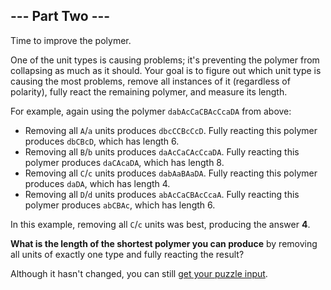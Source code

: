 ## --- Part Two ---

Time to improve the polymer.

One of the unit types is causing problems; it's preventing the polymer from
collapsing as much as it should. Your goal is to figure out which unit type is
causing the most problems, remove all instances of it (regardless of polarity),
fully react the remaining polymer, and measure its length.

For example, again using the polymer `dabAcCaCBAcCcaDA` from above:

- Removing all `A`/`a` units produces `dbcCCBcCcD`. Fully reacting this polymer
  produces `dbCBcD`, which has length 6.
- Removing all `B`/`b` units produces `daAcCaCAcCcaDA`. Fully reacting this
  polymer produces `daCAcaDA`, which has length 8.
- Removing all `C`/`c` units produces `dabAaBAaDA`. Fully reacting this polymer
  produces `daDA`, which has length 4.
- Removing all `D`/`d` units produces `abAcCaCBAcCcaA`. Fully reacting this
  polymer produces `abCBAc`, which has length 6.

In this example, removing all `C`/`c` units was best, producing the answer
**4**.

**What is the length of the shortest polymer you can produce** by removing all
units of exactly one type and fully reacting the result?

Although it hasn't changed, you can still [get your puzzle input](input.txt).
